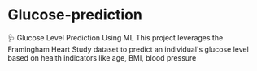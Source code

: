 # Glucose-prediction
🩺 Glucose Level Prediction Using ML   This project leverages the Framingham Heart Study dataset to predict an individual's glucose level based on health indicators like age, BMI, blood pressure
